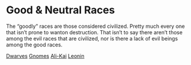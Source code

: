 # Good & Neutral Races

The “goodly” races are those considered civilized. Pretty much every one that
isn’t prone to wanton destruction. That isn’t to say there aren’t those among
the evil races that are civilized, nor is there a lack of evil beings among the
good races.

[Dwarves](./dwarves.md)
[Gnomes](./gnomes.md)
[Ali-Kai](./ali-kai.md)
[Leonin](./Leonin.md)
